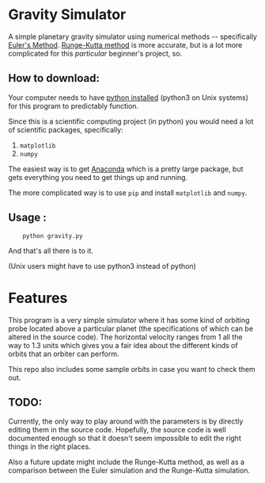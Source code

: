 # Gravity Simulator
A simple planetary gravity simulator using numerical methods -- specifically [Euler's Method](https://en.wikipedia.org/wiki/Euler_method). [Runge-Kutta method](https://en.wikipedia.org/wiki/Runge%E2%80%93Kutta_methods) is more accurate, but is a lot more complicated for this _particular_ beginner's project, so.

## How to download:
Your computer needs to have [python installed](https://www.python.org/getit/) (python3 on Unix systems) for this program to predictably function.

Since this is a scientific computing project (in python) you would need a lot of scientific packages, specifically:
1. `matplotlib`
2. `numpy`

The easiest way is to get [Anaconda](https://www.anaconda.com/) which is a pretty large package, but gets everything you need to get things up and running.

The more complicated way is to use `pip` and install `matplotlib` and `numpy`.

## Usage : 
```
	python gravity.py
```
And that's all there is to it.

(Unix users might have to use python3 instead of python)



# Features
This program is a very simple simulator where it has some kind of orbiting probe located above a particular planet (the specifications of which can be altered in the source code). The horizontal velocity ranges from 1 all the way to 1.3 units which gives you a fair idea about the different kinds of orbits that an orbiter can perform.

This repo also includes some sample orbits in case you want to check them out.


## TODO:
Currently, the only way to play around with the parameters is by directly editing them in the source code. Hopefully, the source code is well documented enough so that it doesn't seem impossible to edit the right things in the right places.

Also a future update might include the Runge-Kutta method, as well as a comparison between the Euler simulation and the Runge-Kutta simulation.


